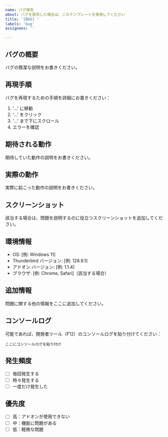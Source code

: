 ```yaml
---
name: バグ報告
about: バグを発見した場合は、このテンプレートを使用してください
title: '[BUG] '
labels: 'bug'
assignees: ''

---
```


## バグの概要
バグの簡潔な説明をお書きください。

## 再現手順
バグを再現するための手順を詳細にお書きください：

1. '...' に移動
2. '...' をクリック
3. '...' まで下にスクロール
4. エラーを確認

## 期待される動作
期待していた動作の説明をお書きください。

## 実際の動作
実際に起こった動作の説明をお書きください。

## スクリーンショット
該当する場合は、問題を説明するのに役立つスクリーンショットを追加してください。

## 環境情報
 - OS: [例: Windows 11]
 - Thunderbird バージョン: [例: 128.9.1]
 - アドオン バージョン: [例: 1.1.4]
 - ブラウザ: [例: Chrome, Safari]（該当する場合）

## 追加情報
問題に関する他の情報をここに追加してください。

## コンソールログ
可能であれば、開発者ツール（F12）のコンソールログを貼り付けてください：

```
ここにコンソールログを貼り付け
```

## 発生頻度
- [ ] 毎回発生する
- [ ] 時々発生する
- [ ] 一度だけ発生した

## 優先度
- [ ] 高：アドオンが使用できない
- [ ] 中：機能に問題がある
- [ ] 低：軽微な問題
